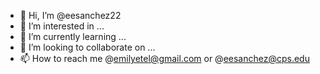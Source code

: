 - 👋 Hi, I’m @eesanchez22
- 👀 I’m interested in ...
- 🌱 I’m currently learning ...
- 💞️ I’m looking to collaborate on ...
- 📫 How to reach me @emilyetel@gmail.com or @eesanchez@cps.edu

<!---
eesanchez22/eesanchez22 is a ✨ special ✨ repository because its `README.md` (this file) appears on your GitHub profile.
You can click the Preview link to take a look at your changes.
--->
